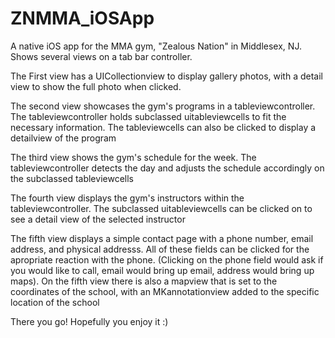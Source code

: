 ZNMMA_iOSApp
============

A native iOS app for the MMA gym, "Zealous Nation" in Middlesex, NJ. Shows several views on a tab bar controller.

The First view has a UICollectionview to display gallery photos, with a detail view to show the full photo when clicked. 

The second view showcases the gym's programs in a tableviewcontroller. The tableviewcontroller holds subclassed
uitableviewcells to fit the necessary information. The tableviewcells can also be clicked to display a detailview of
the program

The third view shows the gym's schedule for the week. The tableviewcontroller detects the day and adjusts the schedule
accordingly on the subclassed tableviewcells

The fourth view displays the gym's instructors within the tableviewcontroller. The subclassed uitableviewcells can be
clicked on to see a detail view of the selected instructor

The fifth view displays a simple contact page with a phone number, email address, and physical addresss. All of these 
fields can be clicked for the apropriate reaction with the phone. (Clicking on the phone field would ask if you would
like to call, email would bring up email, address would bring up maps).
On the fifth view there is also a mapview that is set to the coordinates of the school, with an MKannotationview added
to the specific location of the school


There you go! Hopefully you enjoy it :)


